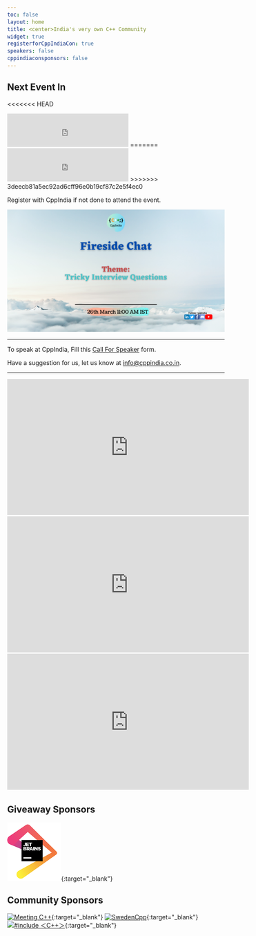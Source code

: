 ```yaml
---
toc: false
layout: home
title: <center>India's very own C++ Community
widget: true
registerforCppIndiaCon: true
speakers: false
cppindiaconsponsors: false
---
```


## Next Event In
<<<<<<< HEAD
<iframe src="https://free.timeanddate.com/countdown/i7z3j8q4/n438/cf12/cm0/cu4/ct0/cs1/ca0/co1/cr0/ss0/cac000/cpc000/pcfff/tcfff/fs100/szw448/szh189/tat%20/tac000/tpc000/iso2022-03-26T11:00:00/pa5" allowtransparency="true" frameborder="0" width="281" height="77"></iframe>
=======
<iframe src="https://free.timeanddate.com/countdown/i7z3j8q4/n438/cf12/cm0/cu4/ct0/cs1/ca0/co1/cr0/ss0/cac000/cpc000/pcfff/tcfff/fs100/szw448/szh189/tat%20/tac000/tpc000/iso2022-03-12T13:00:00/pa5" allowtransparency="true" frameborder="0" width="281" height="77"></iframe>
>>>>>>> 3deecb81a5ec92ad6cff96e0b19cf87c2e5f4ec0

Register with CppIndia if not done to attend the event.

[![Next Session](assets\images\SessionPost\session_banner.png "Next Session")](/_pages/join_us)
<script src="https://platform.linkedin.com/in.js" type="text/javascript">lang: en_US</script>
<script type="IN/Share" data-url="https://www.cppindia.co.in"></script>

---

To speak at CppIndia, Fill this [Call For Speaker](/callforspeakers/call_for_speakers/) form.

Have a suggestion for us, let us know at <info@cppindia.co.in>.

---
<iframe width="560" height="315" src="https://www.youtube.com/embed/WgKQhhhsOgo" title="YouTube video player" frameborder="0" allow="accelerometer; autoplay; clipboard-write; encrypted-media; gyroscope; picture-in-picture" allowfullscreen></iframe>
<br>
<iframe width="560" height="315" src="https://www.youtube.com/embed/MFpWGC7AAO0" title="YouTube video player" frameborder="0" allow="accelerometer; autoplay; clipboard-write; encrypted-media; gyroscope; picture-in-picture" allowfullscreen></iframe>
<br>
<iframe width="560" height="315" src="https://www.youtube.com/embed/gF2_cSNKjmQ" title="YouTube video player" frameborder="0" allow="accelerometer; autoplay; clipboard-write; encrypted-media; gyroscope; picture-in-picture" allowfullscreen></iframe>
<br>

## Giveaway Sponsors

[![jetbrains](/Sponsors/jetbrains.png)](https://www.jetbrains.com){:target="_blank"} 

## Community Sponsors

[![Meeting C++](/Sponsors/meeting_cpp.png "Meeting C++")](https://www.meetingcpp.com){:target="_blank"} 
[![SwedenCpp](/Sponsors/SwedenCppOfficial.png "SwedenCpp")](https://www.swedencpp.se){:target="_blank"} 
[![#include ＜C++＞](/Sponsors/include_logo.png "#include ＜C++＞")](https://www.includecpp.org/){:target="_blank"} 


<pre>





</pre>
